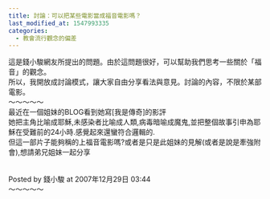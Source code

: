 ```yaml
---
title: 討論：可以把某些電影當成福音電影嗎？
last_modified_at: 1547993335
categories:
  - 教會流行觀念的偏差
---
```


這是錢小駿網友所提出的問題。由於這問題很好，可以幫助我們思考一些關於「福音」的觀念。<br>所以，我開放成討論模式，讓大家自由分享看法與意見。討論的內容，不限於某部電影。<br><!--more-->～～～～～<br>最近在一個姐妹的BLOG看到她寫[我是傳奇]的影評<br>她把主角比喻成耶穌,未感染者比喻成人類,病毒暗喻成魔鬼,並把整個故事引申為耶穌在受難前的24小時.感覺起來還蠻符合邏輯的.<br>但這一部片子能夠稱的上福音電影嗎?或者是只是此姐妹的見解(或者是說是牽強附會),想請弟兄姐妹一起分享<br><br><br>Posted by 錢小駿 at 2007年12月29日 03:44 <br>～～～～～<br>
